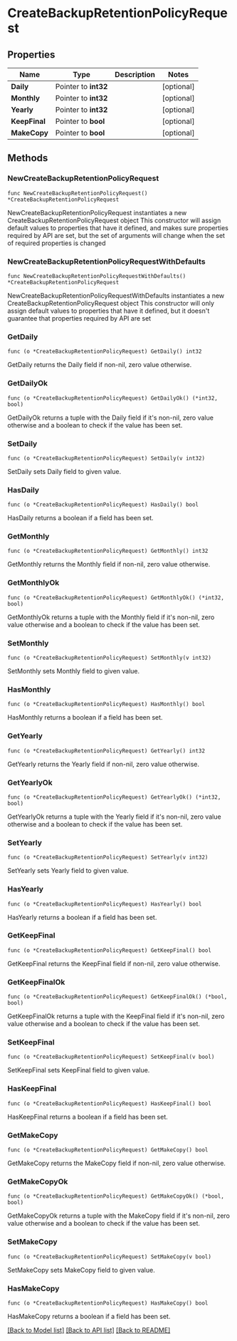 # CreateBackupRetentionPolicyRequest

## Properties

Name | Type | Description | Notes
------------ | ------------- | ------------- | -------------
**Daily** | Pointer to **int32** |  | [optional] 
**Monthly** | Pointer to **int32** |  | [optional] 
**Yearly** | Pointer to **int32** |  | [optional] 
**KeepFinal** | Pointer to **bool** |  | [optional] 
**MakeCopy** | Pointer to **bool** |  | [optional] 

## Methods

### NewCreateBackupRetentionPolicyRequest

`func NewCreateBackupRetentionPolicyRequest() *CreateBackupRetentionPolicyRequest`

NewCreateBackupRetentionPolicyRequest instantiates a new CreateBackupRetentionPolicyRequest object
This constructor will assign default values to properties that have it defined,
and makes sure properties required by API are set, but the set of arguments
will change when the set of required properties is changed

### NewCreateBackupRetentionPolicyRequestWithDefaults

`func NewCreateBackupRetentionPolicyRequestWithDefaults() *CreateBackupRetentionPolicyRequest`

NewCreateBackupRetentionPolicyRequestWithDefaults instantiates a new CreateBackupRetentionPolicyRequest object
This constructor will only assign default values to properties that have it defined,
but it doesn't guarantee that properties required by API are set

### GetDaily

`func (o *CreateBackupRetentionPolicyRequest) GetDaily() int32`

GetDaily returns the Daily field if non-nil, zero value otherwise.

### GetDailyOk

`func (o *CreateBackupRetentionPolicyRequest) GetDailyOk() (*int32, bool)`

GetDailyOk returns a tuple with the Daily field if it's non-nil, zero value otherwise
and a boolean to check if the value has been set.

### SetDaily

`func (o *CreateBackupRetentionPolicyRequest) SetDaily(v int32)`

SetDaily sets Daily field to given value.

### HasDaily

`func (o *CreateBackupRetentionPolicyRequest) HasDaily() bool`

HasDaily returns a boolean if a field has been set.

### GetMonthly

`func (o *CreateBackupRetentionPolicyRequest) GetMonthly() int32`

GetMonthly returns the Monthly field if non-nil, zero value otherwise.

### GetMonthlyOk

`func (o *CreateBackupRetentionPolicyRequest) GetMonthlyOk() (*int32, bool)`

GetMonthlyOk returns a tuple with the Monthly field if it's non-nil, zero value otherwise
and a boolean to check if the value has been set.

### SetMonthly

`func (o *CreateBackupRetentionPolicyRequest) SetMonthly(v int32)`

SetMonthly sets Monthly field to given value.

### HasMonthly

`func (o *CreateBackupRetentionPolicyRequest) HasMonthly() bool`

HasMonthly returns a boolean if a field has been set.

### GetYearly

`func (o *CreateBackupRetentionPolicyRequest) GetYearly() int32`

GetYearly returns the Yearly field if non-nil, zero value otherwise.

### GetYearlyOk

`func (o *CreateBackupRetentionPolicyRequest) GetYearlyOk() (*int32, bool)`

GetYearlyOk returns a tuple with the Yearly field if it's non-nil, zero value otherwise
and a boolean to check if the value has been set.

### SetYearly

`func (o *CreateBackupRetentionPolicyRequest) SetYearly(v int32)`

SetYearly sets Yearly field to given value.

### HasYearly

`func (o *CreateBackupRetentionPolicyRequest) HasYearly() bool`

HasYearly returns a boolean if a field has been set.

### GetKeepFinal

`func (o *CreateBackupRetentionPolicyRequest) GetKeepFinal() bool`

GetKeepFinal returns the KeepFinal field if non-nil, zero value otherwise.

### GetKeepFinalOk

`func (o *CreateBackupRetentionPolicyRequest) GetKeepFinalOk() (*bool, bool)`

GetKeepFinalOk returns a tuple with the KeepFinal field if it's non-nil, zero value otherwise
and a boolean to check if the value has been set.

### SetKeepFinal

`func (o *CreateBackupRetentionPolicyRequest) SetKeepFinal(v bool)`

SetKeepFinal sets KeepFinal field to given value.

### HasKeepFinal

`func (o *CreateBackupRetentionPolicyRequest) HasKeepFinal() bool`

HasKeepFinal returns a boolean if a field has been set.

### GetMakeCopy

`func (o *CreateBackupRetentionPolicyRequest) GetMakeCopy() bool`

GetMakeCopy returns the MakeCopy field if non-nil, zero value otherwise.

### GetMakeCopyOk

`func (o *CreateBackupRetentionPolicyRequest) GetMakeCopyOk() (*bool, bool)`

GetMakeCopyOk returns a tuple with the MakeCopy field if it's non-nil, zero value otherwise
and a boolean to check if the value has been set.

### SetMakeCopy

`func (o *CreateBackupRetentionPolicyRequest) SetMakeCopy(v bool)`

SetMakeCopy sets MakeCopy field to given value.

### HasMakeCopy

`func (o *CreateBackupRetentionPolicyRequest) HasMakeCopy() bool`

HasMakeCopy returns a boolean if a field has been set.


[[Back to Model list]](../README.md#documentation-for-models) [[Back to API list]](../README.md#documentation-for-api-endpoints) [[Back to README]](../README.md)


